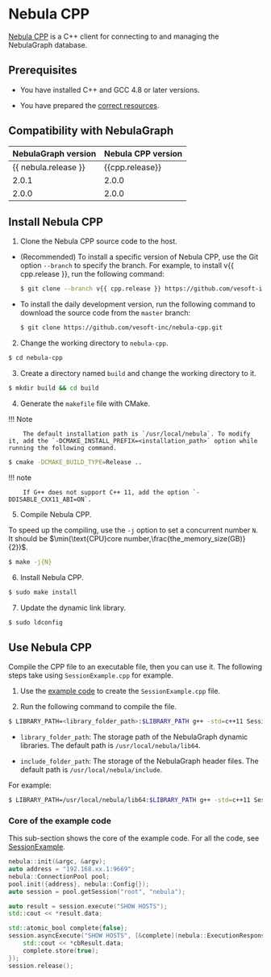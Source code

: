 # Nebula CPP

[Nebula CPP](https://github.com/vesoft-inc/nebula-cpp/tree/{{cpp.branch}}) is a C++ client for connecting to and managing the NebulaGraph database.

## Prerequisites

- You have installed C++ and GCC 4.8 or later versions.

- You have prepared the [correct resources](../4.deployment-and-installation/1.resource-preparations.md).

## Compatibility with NebulaGraph

|NebulaGraph version|Nebula CPP version|
|:---|:---|
|{{ nebula.release }}|{{cpp.release}}|
|2.0.1|2.0.0|
|2.0.0|2.0.0|

## Install Nebula CPP

1. Clone the Nebula CPP source code to the host.

  - (Recommended) To install a specific version of Nebula CPP, use the Git option `--branch` to specify the branch. For example, to install v{{ cpp.release }}, run the following command:

    ```bash
    $ git clone --branch v{{ cpp.release }} https://github.com/vesoft-inc/nebula-cpp.git
    ```

  - To install the daily development version, run the following command to download the source code from the `master` branch:

    ```bash
    $ git clone https://github.com/vesoft-inc/nebula-cpp.git
    ```

2. Change the working directory to `nebula-cpp`.

  ```bash
  $ cd nebula-cpp
  ```

3. Create a directory named `build` and change the working directory to it.

  ```bash
  $ mkdir build && cd build
  ```

4. Generate the `makefile` file with CMake.

  !!! Note

        The default installation path is `/usr/local/nebula`. To modify it, add the `-DCMAKE_INSTALL_PREFIX=<installation_path>` option while running the following command.

  ```bash
  $ cmake -DCMAKE_BUILD_TYPE=Release ..
  ```

  !!! note

        If G++ does not support C++ 11, add the option `-DDISABLE_CXX11_ABI=ON`.

5. Compile Nebula CPP.

  To speed up the compiling, use the `-j` option to set a concurrent number `N`. It should be $\min(\text{CPU}core number,\frac{the_memory_size(GB)}{2})$.

  ```bash
  $ make -j{N}
  ```

6. Install Nebula CPP.

  ```bash
  $ sudo make install
  ```

7. Update the dynamic link library.

  ```bash
  $ sudo ldconfig
  ```

## Use Nebula CPP

Compile the CPP file to an executable file, then you can use it. The following steps take using `SessionExample.cpp` for example.

1. Use the [example code](https://github.com/vesoft-inc/nebula-cpp/blob/master/examples/SessionExample.cpp) to create the `SessionExample.cpp` file.

2. Run the following command to compile the file.

  ```bash
  $ LIBRARY_PATH=<library_folder_path>:$LIBRARY_PATH g++ -std=c++11 SessionExample.cpp -I<include_folder_path> -lnebula_graph_client -o session_example
  ```

  - `library_folder_path`: The storage path of the NebulaGraph dynamic libraries. The default path is `/usr/local/nebula/lib64`.

  - `include_folder_path`: The storage of the NebulaGraph header files. The default path is `/usr/local/nebula/include`.

 For example:

  ```bash
  $ LIBRARY_PATH=/usr/local/nebula/lib64:$LIBRARY_PATH g++ -std=c++11 SessionExample.cpp -I/usr/local/nebula/include -lnebula_graph_client -o session_example
  ```

### Core of the example code

This sub-section shows the core of the example code. For all the code, see [SessionExample](https://github.com/vesoft-inc/nebula-cpp/blob/master/examples/SessionExample.cpp).

```C++
nebula::init(&argc, &argv);
auto address = "192.168.xx.1:9669";
nebula::ConnectionPool pool;
pool.init({address}, nebula::Config{});
auto session = pool.getSession("root", "nebula");

auto result = session.execute("SHOW HOSTS");
std::cout << *result.data;

std::atomic_bool complete{false};
session.asyncExecute("SHOW HOSTS", [&complete](nebula::ExecutionResponse&& cbResult) {
    std::cout << *cbResult.data;
    complete.store(true);
});
session.release();
```

